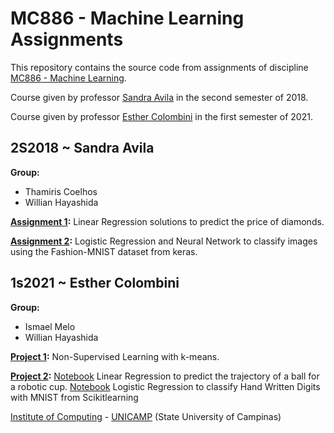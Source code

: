 MC886 - Machine Learning Assignments
================================

This repository contains the source code from assignments of discipline [MC886 - Machine Learning](https://www.ic.unicamp.br/~sandra/teaching/2018-2-mc886-mo444/).

Course given by professor [Sandra Avila](https://www.ic.unicamp.br/~sandra/) in the second semester of 2018.

Course given by professor [Esther Colombini](https://www.ic.unicamp.br/~esther/) in the first semester of 2021.

## 2S2018 ~ Sandra Avila

**Group:**
  - Thamiris Coelhos
  - Willian Hayashida

**[Assignment 1](https://github.com/willianmh/mc886/blob/master/diamonds_pricing.ipynb):** Linear Regression solutions to predict the price of diamonds.

**[Assignment 2](https://github.com/willianmh/mc886/blob/master/fashion_mnist.ipynb):** Logistic Regression and Neural Network to classify images using the Fashion-MNIST dataset from keras.

## 1s2021 ~ Esther Colombini

**Group:**
  - Ismael Melo
  - Willian Hayashida

**[Project 1]():** Non-Supervised Learning with k-means.

**[Project 2](https://github.com/willianmh/mc886/blob/master/docs/P2.pdf):** [Notebook](https://github.com/willianmh/mc886/blob/master/kick_regression.ipynb) Linear Regression to predict the trajectory of a ball for a robotic cup. [Notebook](https://github.com/willianmh/mc886/blob/master/mnist.ipynb) Logistic Regression to classify Hand Written Digits with MNIST from Scikitlearning



[Institute of Computing](http://ic.unicamp.br/en) - [UNICAMP](https://www.unicamp.br/unicamp/english) (State University of Campinas)
